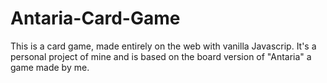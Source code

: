 # Antaria-Card-Game
This is a card game, made entirely on the web with vanilla Javascrip. It's a personal project of mine and is based on the board version of "Antaria" a game made by me.
